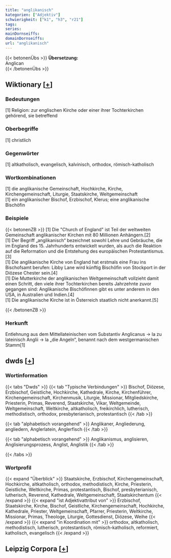 ```yaml
---
title: "anglikanisch"
kategorien: ["Adjektiv"]
schwierigkeit: ["k1", "h3", "r21"]
tags:
series:
mainDornseiffs:
domainDornseiffs:
url: "anglikanisch"
---
```


{{< betonenÜbs >}}
**Übersetzung:**  
Anglican  
{{< /betonenÜbs >}}

## Wiktionary [[+](https://de.wiktionary.org/wiki/anglikanisch)]

### Bedeutungen
[1] Religion: zur englischen Kirche oder einer ihrer Tochterkirchen gehörend, sie betreffend  

### Oberbegriffe
[1] christlich  

### Gegenwörter
[1] altkatholisch, evangelisch, kalvinisch, orthodox, römisch-katholisch  

### Wortkombinationen
[1] die anglikanische Gemeinschaft, Hochkirche, Kirche, Kirchengemeinschaft, Liturgie, Staatskirche, Weltgemeinschaft  
[1] ein anglikanischer Bischof, Erzbischof, Klerus; eine anglikanische Bischöfin  

### Beispiele
{{< betonenZB >}}
[1] Die "Church of England" ist Teil der weltweiten Gemeinschaft anglikanischer Kirchen mit 80 Millionen Anhängern.[2]  
[1] Der Begriff „anglikanisch“ bezeichnet sowohl Lehre und Gebräuche, die im England des 15. Jahrhunderts entwickelt wurden, als auch die Reaktion auf die Reformation und die Entstehung des europäischen Protestantismus.[3]  
[1] Die anglikanische Kirche von England hat erstmals eine Frau ins Bischofsamt berufen: Libby Lane wird künftig Bischöfin von Stockport in der Diözese Chester sein.[4]  
[1] Die Mutterkirche der anglikanischen Weltgemeinschaft vollzieht damit einen Schritt, den viele ihrer Tochterkirchen bereits Jahrzehnte zuvor gegangen sind: Anglikanische Bischöfinnen gibt es unter anderem in den USA, in Australien und Indien.[4]  
[1] Die anglikanische Kirche ist in Österreich staatlich nicht anerkannt.[5]  

{{< /betonenZB >}}
### Herkunft
Entlehnung aus dem Mittellateinischen vom Substantiv Anglicanus → la zu lateinisch Anglii → la „die Angeln“, benannt nach dem westgermanischen Stamm[1]  



## dwds [[+](https://www.dwds.de/wb/anglikanisch)]

### Wortinformation
{{< tabs "Dwds" >}}
{{< tab "Typische Verbindungen" >}}
Bischof, Diözese, Erzbischof, Geistliche, Hochkirche, Kathedrale, Kirche, Kirchenführer, Kirchengemeinschaft, Kirchenmusik, Liturgie, Missionar, Mitgliedskirche, Priesterin, Primas, Reverend, Staatskirche, Vikar, Weltgemeinde, Weltgemeinschaft, Weltkirche, altkatholisch, freikirchlich, lutherisch, methodistisch, orthodox, presbyterianisch, protestantisch
{{< /tab >}}

{{< tab "alphabetisch vorangehend" >}}
Anglikaner, Angliederung, angliedern, Anglerlatein, Anglerfisch
{{< /tab >}}

{{< tab "alphabetisch vorangehend" >}}
Anglikanismus, anglisieren, Anglisierungsprozess, Anglist, Anglistik
{{< /tab >}}

{{< /tabs >}}

### Wortprofil
{{< expand "Überblick" >}} Staatskirche, Erzbischof, Kirchengemeinschaft, Hochkirche, altkatholisch, orthodox, methodistisch, Kirche, Priesterin, Geistliche, Weltkirche, Primas, protestantisch, Bischof, presbyterianisch, lutherisch, Reverend, Kathedrale, Weltgemeinschaft, Staatskirchentum {{< /expand >}}
{{< expand "ist Adjektivattribut von" >}} Erzbischof, Staatskirche, Kirche, Bischof, Geistliche, Kirchengemeinschaft, Hochkirche, Kathedrale, Priester, Weltgemeinschaft, Pfarrer, Priesterin, Weltkirche, Missionar, Primas, Theologe, Liturgie, Gottesdienst, Diözese, Weihe {{< /expand >}}
{{< expand "in Koordination mit" >}} orthodox, altkatholisch, methodistisch, lutherisch, protestantisch, römisch-katholisch, reformiert, katholisch, evangelisch {{< /expand >}}

## Leipzig Corpora [[+](https://corpora.uni-leipzig.de/en/res?word=anglikanisch&corpusId=deu_newscrawl-public_2018)]

